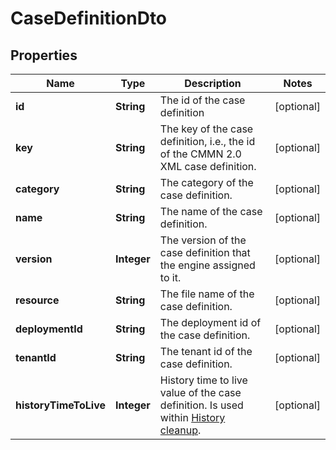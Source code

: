 

# CaseDefinitionDto

## Properties

Name | Type | Description | Notes
------------ | ------------- | ------------- | -------------
**id** | **String** | The id of the case definition |  [optional]
**key** | **String** | The key of the case definition, i.e., the id of the CMMN 2.0 XML case definition. |  [optional]
**category** | **String** | The category of the case definition. |  [optional]
**name** | **String** | The name of the case definition. |  [optional]
**version** | **Integer** | The version of the case definition that the engine assigned to it. |  [optional]
**resource** | **String** | The file name of the case definition. |  [optional]
**deploymentId** | **String** | The deployment id of the case definition. |  [optional]
**tenantId** | **String** | The tenant id of the case definition. |  [optional]
**historyTimeToLive** | **Integer** | History time to live value of the case definition. Is used within [History cleanup](https://docs.camunda.org/manual/7.13/user-guide/process-engine/history/#history-cleanup). |  [optional]



